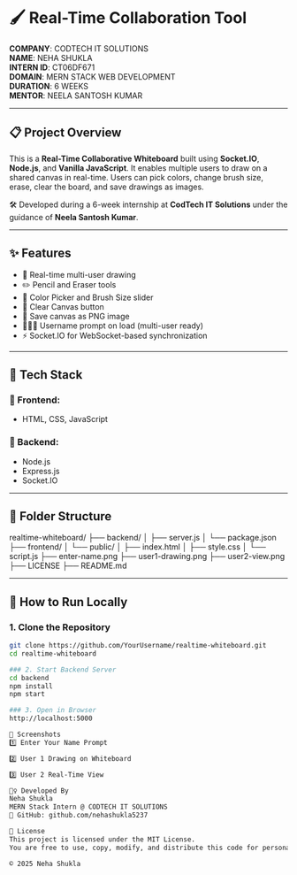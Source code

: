 # 🖌️ Real-Time Collaboration Tool

**COMPANY**: CODTECH IT SOLUTIONS  
**NAME**: NEHA SHUKLA  
**INTERN ID**: CT06DF671  
**DOMAIN**: MERN STACK WEB DEVELOPMENT  
**DURATION**: 6 WEEKS  
**MENTOR**: NEELA SANTOSH KUMAR  

---

## 📋 Project Overview

This is a **Real-Time Collaborative Whiteboard** built using **Socket.IO**, **Node.js**, and **Vanilla JavaScript**. It enables multiple users to draw on a shared canvas in real-time. Users can pick colors, change brush size, erase, clear the board, and save drawings as images.

🛠️ Developed during a 6-week internship at **CodTech IT Solutions** under the guidance of **Neela Santosh Kumar**.

---

## ✨ Features

- 🔁 Real-time multi-user drawing
- ✏️ Pencil and Eraser tools
- 🎨 Color Picker and Brush Size slider
- 🧹 Clear Canvas button
- 💾 Save canvas as PNG image
- 🧑‍🤝‍🧑 Username prompt on load (multi-user ready)
- ⚡ Socket.IO for WebSocket-based synchronization

---

## 🧰 Tech Stack

### 🔷 Frontend:
- HTML, CSS, JavaScript

### 🔶 Backend:
- Node.js
- Express.js
- Socket.IO

---

## 📁 Folder Structure


realtime-whiteboard/
├── backend/
│ ├── server.js
│ └── package.json
├── frontend/
│ └── public/
│ ├── index.html
│ ├── style.css
│ └── script.js
├── enter-name.png
├── user1-drawing.png
├── user2-view.png
├── LICENSE
├── README.md


---

## 🚀 How to Run Locally

### 1. Clone the Repository
```bash
git clone https://github.com/YourUsername/realtime-whiteboard.git
cd realtime-whiteboard

### 2. Start Backend Server
cd backend
npm install
npm start

### 3. Open in Browser
http://localhost:5000

📸 Screenshots
1️⃣ Enter Your Name Prompt

2️⃣ User 1 Drawing on Whiteboard

3️⃣ User 2 Real-Time View

🙋‍♀️ Developed By
Neha Shukla
MERN Stack Intern @ CODTECH IT SOLUTIONS
🔗 GitHub: github.com/nehashukla5237

📄 License
This project is licensed under the MIT License.
You are free to use, copy, modify, and distribute this code for personal or educational use.

© 2025 Neha Shukla